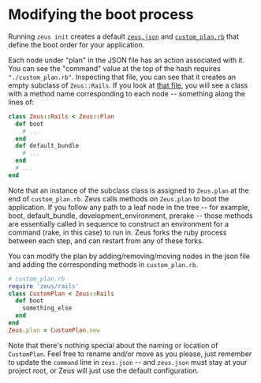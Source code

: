 # Modifying the boot process

Running `zeus init` creates a default [`zeus.json`](../../examples/custom_plan/zeus.json) and [`custom_plan.rb`](../../examples/custom_plan/custom_plan.rb) that define the boot order for your application. 

Each node under "plan" in the JSON file has an action associated with it. You can see the "command" value at the top of the hash requires `"./custom_plan.rb"`. Inspecting that file, you can see that it creates an empty subclass of `Zeus::Rails`. If you look at [that file](../../rubygem/lib/zeus/rails.rb), you will see a class with a method name corresponding to each node -- something along the lines of:

```ruby
class Zeus::Rails < Zeus::Plan
  def boot
    # ...
  end
  def default_bundle
    # ...
  end
  # ...
end
```

Note that an instance of the subclass class is assigned to `Zeus.plan` at the end of `custom_plan.rb`. Zeus calls methods on `Zeus.plan` to boot the application. If you follow any path to a leaf node in the tree -- for example, boot, default_bundle, development_environment, prerake -- those methods are essentially called in sequence to construct an environment for a command (rake, in this case) to run in. Zeus forks the ruby process between each step, and can restart from any of these forks.

You can modify the plan by adding/removing/moving nodes in the json file and adding the corresponding methods in `custom_plan.rb`.

```ruby
# custom_plan.rb
require 'zeus/rails'
class CustomPlan < Zeus::Rails
  def boot
    something_else
  end
end
Zeus.plan = CustomPlan.new
```

Note that there's nothing special about the naming or location of `CustomPlan`. Feel free to rename and/or move as you please, just remember to update the `command` line in `zeus.json` -- and `zeus.json` must stay at your project root, or Zeus will just use the default configuration.
